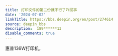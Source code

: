 ```yaml
---
title: 打印文件的第二份就不行了咋回事
date: '2024-07-02'
linkTitle: https://bbs.deepin.org/en/post/274614
source: deepin_bbs
description:  189******13 
disable_comments: true
---
```

惠普136W打印机，
